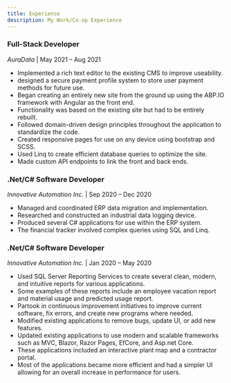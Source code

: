 ```yaml
---
title: Experience
description: My Work/Co-op Experience
---
```

### **Full-Stack Developer**

*AuraData* | May 2021 – Aug 2021

* Implemented a rich text editor to the existing CMS to improve useability.
* designed a secure payment profile system to store user payment methods for future use.
* Began creating an entirely new site from the ground up using the ABP.IO framework with Angular as the front end.
* Functionality was based on the existing site but had to be entirely rebuilt.
* Followed domain-driven design principles throughout the application to standardize the code.
* Created responsive pages for use on any device using bootstrap and SCSS.
* Used Linq to create efficient database queries to optimize the site.
* Made custom API endpoints to link the front and back ends.

### **.Net/C# Software Developer**

*Innovative Automation Inc.* | Sep 2020 – Dec 2020

* Managed and coordinated ERP data migration and implementation.
* Researched and constructed an industrial data logging device.
* Produced several C# applications for use within the ERP system.
* The financial tracker involved complex queries using SQL and Linq.

### **.Net/C# Software Developer**

*Innovative Automation Inc.* | Jan 2020 – May 2020

* Used SQL Server Reporting Services to create several clean, modern, and intuitive reports for various applications.
* Some examples of these reports include an employee vacation report and material usage and predicted usage report.
* Partook in continuous improvement initiatives to improve current software, fix errors, and create new programs where needed.
* Modified existing applications to remove bugs, update UI, or add new features.
* Updated existing applications to use modern and scalable frameworks such as MVC, Blazor, Razor Pages, EfCore, and Asp.net Core.
* These applications included an interactive plant map and a contractor portal.
* Most of the applications became more efficient and had a simpler UI allowing for an overall increase in performance for users.